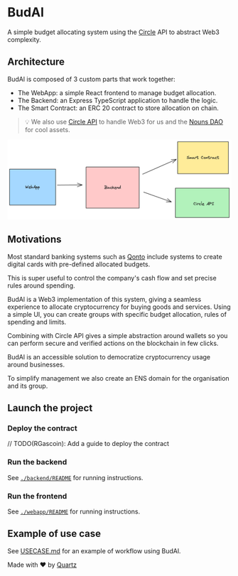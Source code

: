 # BudAl

A simple budget allocating system using the [Circle](https://developers.circle.com/) API to abstract Web3 complexity.

## Architecture

BudAl is composed of 3 custom parts that work together:
- The WebApp: a simple React frontend to manage budget allocation.
- The Backend: an Express TypeScript application to handle the logic.
- The Smart Contract: an ERC 20 contract to store allocation on chain.

> 💡 We also use [Circle API](https://developers.circle.com/) to handle Web3 for us and the [Nouns DAO](https://nouns.wtf/) for cool assets.

![Architecture](./.github/assets/architecture.png)

## Motivations

Most standard banking systems such as [Qonto](https://qonto.com/en/payment-methods/card/virtual-card) include systems to create digital cards with pre-defined allocated budgets.

This is super useful to control the company's cash flow and set precise rules around spending.

BudAl is a Web3 implementation of this system, giving a seamless experience to allocate cryptocurrency for
buying goods and services.
Using a simple UI, you can create groups with specific budget allocation, rules of spending and limits.

Combining with Circle API gives a simple abstraction around wallets so you can perform secure and verified actions on the blockchain in few clicks.

BudAl is an accessible solution to democratize cryptocurrency usage around businesses.

To simplify management we also create an ENS domain for the organisation and its group.

## Launch the project

### Deploy the contract

// TODO(RGascoin): Add a guide to deploy the contract

### Run the backend

See [`./backend/README`](./backend/README.md) for running instructions.

### Run the frontend

See [`./webapp/README`](./webapp/README.md) for running instructions.

## Example of use case

See [USECASE.md](./USECASE.md) for an example of workflow using BudAl.


Made with ❤️ by [Quartz](https://quartz.technology)